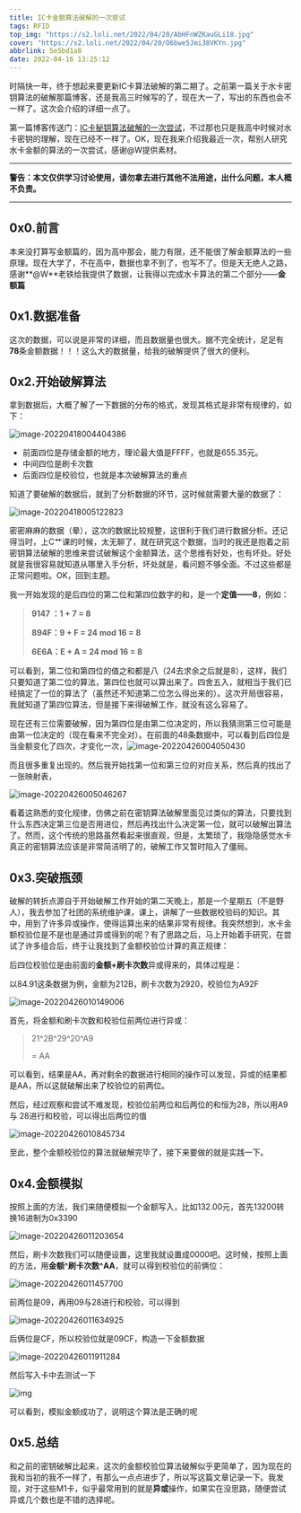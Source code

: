 ```yaml
---
title: IC卡金额算法破解的一次尝试
tags: RFID
top_img: "https://s2.loli.net/2022/04/20/AbHFnWZKauGLi18.jpg"
cover: "https://s2.loli.net/2022/04/20/O6bwe5Jmi38VKYn.jpg"
abbrlink: 5e5bd1a8
date: 2022-04-16 13:25:12
---
```


时隔快一年，终于想起来要更新IC卡算法破解的第二期了。之前第一篇关于水卡密钥算法的破解那篇博客，还是我高三时候写的了，现在大一了，写出的东西也会不一样了。这次会介绍的详细一点了。

第一篇博客传送门：[IC卡秘钥算法破解的一次尝试](https://ladeng07.github.io/archives/b79c4a06.html)，不过那也只是我高中时候对水卡密钥的理解，现在已经不一样了。OK，现在我来介绍我最近一次，帮别人研究水卡金额的算法的一次尝试，感谢@W提供素材。

------

**警告：本文仅供学习讨论使用，请勿拿去进行其他不法用途，出什么问题，本人概不负责。**

------

## 0x0.前言

本来没打算写金额篇的，因为高中那会，能力有限，还不能很了解金额算法的一些原理。现在大学了，不在高中，数据也拿不到了，也写不了。但是天无绝人之路，感谢**@W**老铁给我提供了数据，让我得以完成水卡算法的第二个部分——**金额篇**



## 0x1.数据准备

这次的数据，可以说是非常的详细，而且数据量也很大。据不完全统计，足足有**78**条金额数据！！！这么大的数据量，给我的破解提供了很大的便利。



## 0x2.开始破解算法

拿到数据后，大概了解了一下数据的分布的格式，发现其格式是非常有规律的，如下：

![image-20220418004404386](https://s2.loli.net/2022/04/18/kSMR6vQ2fUP15hq.png)

- 前面四位是存储金额的地方，理论最大值是FFFF，也就是655.35元。
- 中间四位是刷卡次数
- 后面四位是校验位，也就是本次破解算法的重点

知道了要破解的数据后，就到了分析数据的环节，这时候就需要大量的数据了：

![image-20220418005122823](https://s2.loli.net/2022/04/18/ZifpqkOa6Mn2RlB.png)

密密麻麻的数据（晕），这次的数据比较规整，这很利于我们进行数据分析。还记得当时，上C艹课的时候，太无聊了，就在研究这个数据，当时的我还是抱着之前密钥算法破解的思维来尝试破解这个金额算法，这个思维有好处，也有坏处。好处就是我很容易就知道从哪里入手分析，坏处就是，看问题不够全面。不过这些都是正常问题啦。OK，回到主题。



我一开始发现的是后四位的第二位和第四位数字的和，是一个**定值——8**，例如：

> **9147 ：1 + 7 = 8**
>
> **894F：9 + F = 24 mod 16 = 8**
>
> **6E6A：E + A = 24 mod 16 = 8**

可以看到，第二位和第四位的值之和都是八（24去求余之后就是8），这样，我们只要知道了第二位的算法，第四位也就可以算出来了。四舍五入，就相当于我们已经搞定了一位的算法了（虽然还不知道第二位怎么得出来的）。这次开局很容易，我就知道了第四位算法，但是接下来得破解工作，就没有这么容易了。



现在还有三位需要破解，因为第四位是由第二位决定的，所以我猜测第三位可能是由第一位决定的（现在看来不完全对）。在前面的48条数据中，可以看到后四位是当金额变化了四次，才变化一次，![image-20220426004050430](https://s2.loli.net/2022/04/26/ojpnGrtQDSPHz1Y.png)

而且很多重复出现的。然后我开始找第一位和第三位的对应关系，然后真的找出了一张映射表，

![image-20220426005046267](https://s2.loli.net/2022/04/26/ctwGFNIdmUPapO1.png)

看着这熟悉的变化规律，仿佛之前在密钥算法破解里面见过类似的算法，只要找到什么东西决定第三位是否用进位，然后再找出什么决定第一位，就可以破解出算法了。然而，这个传统的思路虽然看起来很直观，但是，太繁琐了，我隐隐感觉水卡真正的密钥算法应该是非常简洁明了的，破解工作又暂时陷入了僵局。



## 0x3.突破瓶颈

破解的转折点源自于开始破解工作开始的第二天晚上，那是一个星期五（不是野人），我去参加了社团的系统维护课，课上，讲解了一些数据校验码的知识。其中，用到了许多异或操作，使得运算出来的结果非常有规律。我突然想到，水卡金额校验位是不是也是通过异或得到的呢？有了思路之后，马上开始着手研究，在尝试了许多组合后，终于让我找到了金额校验位计算的真正规律：

后四位校验位是由前面的**金额+刷卡次数**异或得来的，具体过程是：

以84.91这条数据为例，金额为212B，刷卡次数为2920，校验位为A92F

![image-20220426010149006](https://s2.loli.net/2022/04/26/LIlUZMbRmhvGnq5.png)

首先，将金额和刷卡次数和校验位前两位进行异或：

> 21^2B^29^20^A9
>
> = AA

可以看到，结果是AA，再对剩余的数据进行相同的操作可以发现，异或的结果都是AA，所以这就破解出来了校验位的前两位。

然后，经过观察和尝试不难发现，校验位前两位和后两位的和恒为28，所以用A9 与 28进行和校验，可以得出后两位的值

![image-20220426010845734](https://s2.loli.net/2022/04/26/arIpmnAVzcy7w8q.png)

至此，整个金额校验位的算法就破解完毕了，接下来要做的就是实践一下。



## 0x4.金额模拟

按照上面的方法，我们来随便模拟一个金额写入，比如132.00元，首先13200转换16进制为0x3390

![image-20220426011203654](https://s2.loli.net/2022/04/26/ROXJQVxjy6sFmY8.png)

然后，刷卡次数我们可以随便设置，这里我就设置成0000吧。这时候，按照上面的方法，用**金额^刷卡次数^AA**，就可以得到校验位的前俩位：

![image-20220426011457700](https://s2.loli.net/2022/04/26/UxTpGbSfnqoYdjD.png)

前两位是09，再用09与28进行和校验，可以得到

![image-20220426011634925](https://s2.loli.net/2022/04/26/YDJjsKPrvHpbZiu.png)

后俩位是CF，所以校验位就是09CF，构造一下金额数据

![image-20220426011911284](https://s2.loli.net/2022/04/26/rR4fgViENIePUqK.png)

然后写入卡中去测试一下

![img](https://s2.loli.net/2022/04/26/7tDuQo69karVXn5.jpg)

可以看到，模拟金额成功了，说明这个算法是正确的呢



## 0x5.总结

和之前的密钥破解比起来，这次的金额校验位算法破解似乎更简单了，因为现在的我和当初的我不一样了，有那么一点点进步了，所以写这篇文章记录一下。我发现，对于这些M1卡，似乎最常用到的就是**异或**操作，如果实在没思路，随便尝试异或几个数也是不错的选择呢。
